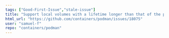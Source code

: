 ```yaml
---
tags: ["Good-First-Issue","stale-issue"]
title: "Support local volumes with a lifetime longer than that of the podman host"
html_url: "https://github.com/containers/podman/issues/18075"
user: "samuel-f"
repo: "containers/podman"
---
```



